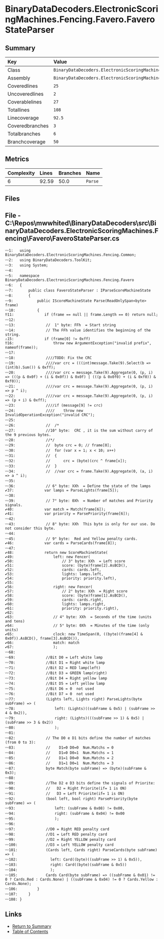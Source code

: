 ﻿# BinaryDataDecoders.ElectronicScoringMachines.Fencing.Favero.FaveroStateParser

## Summary

| Key             | Value                                                                           |
| :-------------- | :------------------------------------------------------------------------------ |
| Class           | `BinaryDataDecoders.ElectronicScoringMachines.Fencing.Favero.FaveroStateParser` |
| Assembly        | `BinaryDataDecoders.ElectronicScoringMachines.Fencing`                          |
| Coveredlines    | `25`                                                                            |
| Uncoveredlines  | `2`                                                                             |
| Coverablelines  | `27`                                                                            |
| Totallines      | `108`                                                                           |
| Linecoverage    | `92.5`                                                                          |
| Coveredbranches | `3`                                                                             |
| Totalbranches   | `6`                                                                             |
| Branchcoverage  | `50`                                                                            |

## Metrics

| Complexity | Lines | Branches | Name    |
| :--------- | :---- | :------- | :------ |
| 6          | 92.59 | 50.0     | `Parse` |

## Files

## File - C:\Repos\mwwhited\BinaryDataDecoders\src\BinaryDataDecoders.ElectronicScoringMachines.Fencing\Favero\FaveroStateParser.cs

```CSharp
〰1:   using BinaryDataDecoders.ElectronicScoringMachines.Fencing.Common;
〰2:   using BinaryDataDecoders.ToolKit;
〰3:   using System;
〰4:   
〰5:   namespace BinaryDataDecoders.ElectronicScoringMachines.Fencing.Favero
〰6:   {
〰7:       public class FaveroStateParser : IParseScoreMachineState
〰8:       {
〰9:           public IScoreMachineState Parse(ReadOnlySpan<byte> frame)
〰10:          {
‼11:              if (frame == null || frame.Length == 0) return null;
〰12:  
〰13:              //  1° byte: FFh  = Start string
〰14:              // The FFh value identifies the beginning of the string.
⚠15:              if (frame[0] != 0xff)
‼16:                  throw new ArgumentException("invalid prefix", nameof(frame));
〰17:  
〰18:              ////TODO: Fix the CRC
〰19:              ////var crc = (((int)message.Take(9).Select(b => (int)b).Sum()) & 0xff);
〰20:              ////var crc = message.Take(9).Aggregate(0, (p, i) => (((p & 0x0f) + (i & 0x0f)) & 0x0f) | (((p & 0x0f0) + (i & 0xf0)) & 0xf0));
〰21:              ////var crc = message.Take(9).Aggregate(0, (p, i) => p ^ i);
〰22:              ////var crc = message.Take(9).Aggregate(0, (p, i) => (p + i) & 0xff);
〰23:              ////if (message[9] != crc)
〰24:              ////    throw new InvalidOperationException("invalid CRC");
〰25:  
〰26:              //  /*
〰27:              //10° byte:  CRC , it is the sum without carry of the 9 previous bytes.
〰28:              //*/
〰29:              //  byte crc = 0; // frame[0];
〰30:              //  for (var x = 1; x < 10; x++)
〰31:              //  {
〰32:              //      crc = (byte)(crc ^ frame[x]);
〰33:              //  }
〰34:              //  //var crc = frame.Take(9).Aggregate(0, (a, i) => a ^ i);
〰35:  
〰36:              // 6° byte: XXh  = Define the state of the lamps
✔37:              var lamps = ParseLights(frame[5]);
〰38:  
〰39:              // 7° byte: 0Xh  = Number of matches and Priority signals.
✔40:              var match = Match(frame[6]);
✔41:              var priority = ParsePriority(frame[6]);
〰42:  
〰43:              // 8° byte: XXh  This byte is only for our use. Do not consider this byte.
〰44:  
〰45:              // 9° byte:  Red and Yellow penalty cards.
✔46:              var cards = ParseCards(frame[8]);
〰47:  
✔48:              return new ScoreMachineState(
✔49:                  left: new Fencer(
✔50:                      // 3° byte: XXh  = Left score
✔51:                      score: (byte)frame[2].AsBCD(),
✔52:                      cards: cards.left,
✔53:                      lights: lamps.left,
✔54:                      priority: priority.left),
✔55:  
✔56:                  right: new Fencer(
✔57:                      // 2° byte: XXh  = Right score
✔58:                      score: (byte)frame[1].AsBCD(),
✔59:                      cards: cards.right,
✔60:                      lights: lamps.right,
✔61:                      priority: priority.right),
✔62:  
✔63:                  // 4° byte: XXh  = Seconds of the time (units and tens)
✔64:                  // 5° byte: 0Xh  = Minutes of the time (only units)
✔65:                  clock: new TimeSpan(0, ((byte)(frame[4] & 0x0f)).AsBCD(), frame[3].AsBCD()),
✔66:                  match: match
✔67:                  );
〰68:  
〰69:              //Bit D0 = Left white lamp
〰70:              //Bit D1 = Right white lamp
〰71:              //Bit D2 = RED lamp(left)
〰72:              //Bit D3 = GREEN lamp(right)
〰73:              //Bit D4 = Right yellow lamp
〰74:              //Bit D5 = Left yellow lamp
〰75:              //Bit D6 = 0  not used
〰76:              //Bit D7 = 0  not used
〰77:              (Lights left, Lights right) ParseLights(byte subFrame) => (
〰78:                  left: (Lights)((subFrame & 0x5) | (subFrame >> 4 & 0x2)),
〰79:                  right: (Lights)(((subFrame >> 1) & 0x5) | (subFrame >> 3 & 0x2))
〰80:                  );
〰81:  
〰82:              // The D0 e D1 bits define the number of matches (from 0 to 3):
〰83:              //    D1=0 D0=0  Num.Matchs = 0
〰84:              //    D1=0 D0=1  Num.Matchs = 1
〰85:              //    D1=1 D0=0  Num.Matchs = 2
〰86:              //    D1=1 D0=1  Num.Matchs = 3
〰87:              byte Match(byte subFrame) => (byte)(subFrame & 0x3);
〰88:  
〰89:              //The D2 e D3 bits define the signals of Priorite:
〰90:              //   D2 = Right Priorite(if= 1 is ON)
〰91:              //   D3 = Left Priorite(if= 1 is ON)
〰92:              (bool left, bool right) ParsePriority(byte subFrame) => (
〰93:                  left: (subFrame & 0x08) != 0x00,
〰94:                  right: (subFrame & 0x04) != 0x00
〰95:                  );
〰96:  
〰97:              //D0 = Right RED penalty card
〰98:              //D1 = Left RED penalty card
〰99:              //D2 = Right YELLOW penalty card
〰100:             //D3 = Left YELLOW penalty card
〰101:             (Cards left, Cards right) ParseCards(byte subFrame) => (
〰102:               left: Card((byte)((subFrame >> 1) & 0x5)),
〰103:               right: Card((byte)(subFrame & 0x5))
〰104:               );
〰105:             Cards Card(byte subFrame) => ((subFrame & 0x01) != 0 ? Cards.Red : Cards.None) | ((subFrame & 0x04) != 0 ? Cards.Yellow : Cards.None);
〰106:         }
〰107:     }
〰108: }
```

## Links

* [Return to Summary](Summary.md)
* [Table of Contents](../TOC.md)

